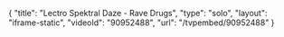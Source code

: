 {
    "title": "Lectro Spektral Daze - Rave Drugs",
    "type": "solo",
    "layout": "iframe-static",
    "videoId": "90952488",
    "url": "\/tvpembed\/90952488"
}